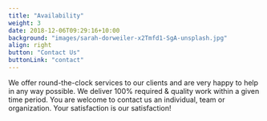 ```yaml
---
title: "Availability"
weight: 3
date: 2018-12-06T09:29:16+10:00
background: "images/sarah-dorweiler-x2Tmfd1-SgA-unsplash.jpg"
align: right
button: "Contact Us"
buttonLink: "contact"
---
```


We offer round-the-clock services to our clients and are very happy to help in any way possible. We deliver 100% required & quality work within a given time period. You are welcome to contact us an individual, team or organization. Your satisfaction is our satisfaction!
